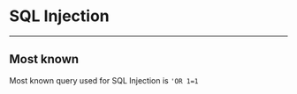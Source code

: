 # SQL Injection

------------------------------

## Most known

Most known query used for SQL Injection is ````'OR 1=1````
